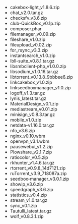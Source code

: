 - cakebox-light_v1.8.6.zip
- chat_v2.0.tar.gz
- checksfv_v3.6.zip
- club-QuickBox_v0.1p.zip
- composer.phar
- filemanager_v0.09.zip
- fileshare_v1.0.zip
- fileupload_v0.02.zip
- for_rsync_v3.3.zip
- instantsearch_v1.0.zip
- lbll-suite_v0.8.1.tar.gz
- libsmbclient-php_v1.0.0.zip
- libsodium_v1.0.16.tar.gz
- libtorrent_v0.13.8_9bbbee6.zip
- linkcakebox_v1.0.zip
- linkseedboxmanager_v1.0.zip
- logoff_v1.3.tar.gz
- lynis_latest.tar.gz
- MaterialDesign_v0.1.zip
- mediastream_v0.01.zip
- minisign_v0.8.3.tar.gz
- mobile_v1.0.zip
- netdata-v1.16.0.tar.gz
- nfo_v3.6.zip
- nginx_v0.10.wbm
- openvpn_v3.1.wbm
- pausewebui_v1.2.zip
- Plowshare_v2.1.7.zip
- ratiocolor_v0.5.zip
- rkhunter_v1.4.6.tar.gz
- rtorrent_v0.9.8_14d7121.zip
- ruTorrent_v3.9_718087a.zip
- seedbox-manager_v3.0.1.zip
- showip_v3.6.zip
- speedgraph_v3.6.zip
- statistics_v0.4.zip
- stream_v1.0.tar.gz
- sync_v0.1.zip
- Tautulli_latest.tar.gz
- wolf_v0.8.3.1.zip
